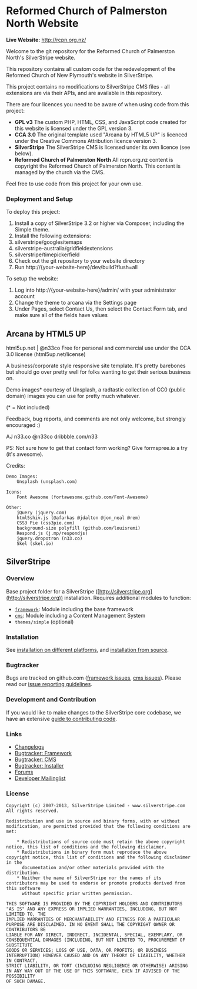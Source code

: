 # Reformed Church of Palmerston North Website

**Live Website:** http://rcpn.org.nz/

Welcome to the git repository for the Reformed Church of Palmerston North's SilverStripe website.

This repository contains all custom code for the redevelopment of the Reformed Church of New Plymouth's website in SilverStripe.

This project contains no modifications to SilverStripe CMS files - all extensions are via their APIs, and are available in this repository.

There are four licences you need to be aware of when using code from this project:

 * **GPL v3** The custom PHP, HTML, CSS, and JavaScript code created for this website is licensed under the GPL version 3.
 * **CCA 3.0** The original template used "Arcana by HTML5 UP" is licenced under the Creative Commons Attribution licence version 3.
 * **SilverStripe** The SilverStripe CMS is licensed under its own licence (see below).
 * **Reformed Church of Palmerston North** All rcpn.org.nz content is copyright the Reformed Church of Palmerston North. This content is managed by the church via the CMS.

Feel free to use code from this project for your own use.

### Deployment and Setup

To deploy this project:

 1. Install a copy of SilverStripe 3.2 or higher via Composer, including the Simple theme.
 2. Install the following extensions:
   1. silverstripe/googlesitemaps
   2. silverstripe-australia/gridfieldextensions
   3. silverstripe/timepickerfield
 3. Check out the git repository to your website directory
 4. Run http://{your-website-here}/dev/build?flush=all


To setup the website:
 1. Log into http://{your-website-here}/admin/ with your administrator account
 2. Change the theme to arcana via the Settings page
 3. Under Pages, select Contact Us, then select the Contact Form tab, and make sure all of the fields have values

## Arcana by HTML5 UP
html5up.net | @n33co
Free for personal and commercial use under the CCA 3.0 license (html5up.net/license)


A business/corporate style responsive site template. It's pretty barebones but should
go over pretty well for folks wanting to get their serious business on.

Demo images* courtesy of Unsplash, a radtastic collection of CC0 (public domain) images
you can use for pretty much whatever.

(* = Not included)

Feedback, bug reports, and comments are not only welcome, but strongly encouraged :)

AJ
n33.co @n33co dribbble.com/n33

PS: Not sure how to get that contact form working? Give formspree.io a try (it's awesome).


Credits:

	Demo Images:
		Unsplash (unsplash.com)

	Icons:
		Font Awesome (fortawesome.github.com/Font-Awesome)

	Other:
		jQuery (jquery.com)
		html5shiv.js (@afarkas @jdalton @jon_neal @rem)
		CSS3 Pie (css3pie.com)
		background-size polyfill (github.com/louisremi)
		Respond.js (j.mp/respondjs)
		jquery.dropotron (n33.co)
		Skel (skel.io)

## SilverStripe

### Overview

Base project folder for a SilverStripe ([http://silverstripe.org](http://silverstripe.org)) installation. Requires additional modules to function:

 * [`framework`](http://github.com/silverstripe/silverstripe-framework): Module including the base framework
 * [`cms`](http://github.com/silverstripe/silverstripe-cms): Module including a Content Management System
 * `themes/simple` (optional)

### Installation ###

See [installation on different platforms](http://doc.silverstripe.org/framework/en/installation/),
and [installation from source](http://doc.silverstripe.org/framework/en/installation/from-source).

### Bugtracker ###

Bugs are tracked on github.com ([framework issues](https://github.com/silverstripe/silverstripe-framework/issues),
[cms issues](https://github.com/silverstripe/silverstripe-cms/issues)). 
Please read our [issue reporting guidelines](http://doc.silverstripe.org/framework/en/misc/contributing/issues).

### Development and Contribution ###

If you would like to make changes to the SilverStripe core codebase, we have an extensive [guide to contributing code](http://doc.silverstripe.org/framework/en/misc/contributing/code).

### Links ###

 * [Changelogs](http://doc.silverstripe.org/framework/en/changelogs/)
 * [Bugtracker: Framework](https://github.com/silverstripe/silverstripe-framework/issues)
 * [Bugtracker: CMS](https://github.com/silverstripe/silverstripe-cms/issues)
 * [Bugtracker: Installer](https://github.com/silverstripe/silverstripe-installer/issues)
 * [Forums](http://silverstripe.org/forums)
 * [Developer Mailinglist](https://groups.google.com/forum/#!forum/silverstripe-dev)

### License ###

	Copyright (c) 2007-2013, SilverStripe Limited - www.silverstripe.com
	All rights reserved.

	Redistribution and use in source and binary forms, with or without modification, are permitted provided that the following conditions are met:

	    * Redistributions of source code must retain the above copyright notice, this list of conditions and the following disclaimer.
	    * Redistributions in binary form must reproduce the above copyright notice, this list of conditions and the following disclaimer in the 
	      documentation and/or other materials provided with the distribution.
	    * Neither the name of SilverStripe nor the names of its contributors may be used to endorse or promote products derived from this software 
	      without specific prior written permission.

	THIS SOFTWARE IS PROVIDED BY THE COPYRIGHT HOLDERS AND CONTRIBUTORS "AS IS" AND ANY EXPRESS OR IMPLIED WARRANTIES, INCLUDING, BUT NOT LIMITED TO, THE 
	IMPLIED WARRANTIES OF MERCHANTABILITY AND FITNESS FOR A PARTICULAR PURPOSE ARE DISCLAIMED. IN NO EVENT SHALL THE COPYRIGHT OWNER OR CONTRIBUTORS BE 
	LIABLE FOR ANY DIRECT, INDIRECT, INCIDENTAL, SPECIAL, EXEMPLARY, OR CONSEQUENTIAL DAMAGES (INCLUDING, BUT NOT LIMITED TO, PROCUREMENT OF SUBSTITUTE 
	GOODS OR SERVICES; LOSS OF USE, DATA, OR PROFITS; OR BUSINESS INTERRUPTION) HOWEVER CAUSED AND ON ANY THEORY OF LIABILITY, WHETHER IN CONTRACT, 
	STRICT LIABILITY, OR TORT (INCLUDING NEGLIGENCE OR OTHERWISE) ARISING IN ANY WAY OUT OF THE USE OF THIS SOFTWARE, EVEN IF ADVISED OF THE POSSIBILITY 
	OF SUCH DAMAGE.
